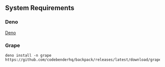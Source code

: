 

## System Requirements
### Deno
[Deno](https://deno.land/manual@v1.29.1/getting_started/installation)

### Grape
```
deno install -n grape https://github.com/codebenderhq/backpack/releases/latest/download/grape.js
```
